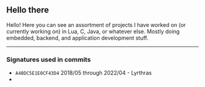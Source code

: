 ## Hello there

Hello! Here you can see an assortment of projects I have worked on (or currently working on) in Lua, C, Java, or whatever else. Mostly doing embedded, backend, and application development stuff.

---

### Signatures used in commits

- `A40DC5E1E0CF43D4` 2018/05 through 2022/04 - Lyrthras 
- 
